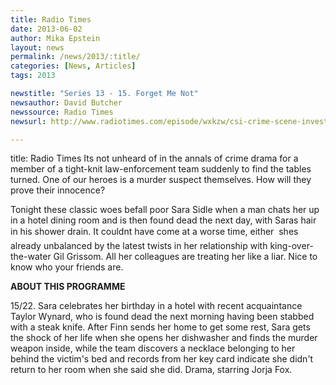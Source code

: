 ```yaml
---
title: Radio Times
date: 2013-06-02
author: Mika Epstein
layout: news
permalink: /news/2013/:title/
categories: [News, Articles]
tags: 2013

newstitle: "Series 13 - 15. Forget Me Not"
newsauthor: David Butcher
newssource: Radio Times  
newsurl: http://www.radiotimes.com/episode/wxkzw/csi-crime-scene-investigation-series-13&#8212;15-forget-me-not

---
```

title: Radio Times Its not unheard of in the annals of crime drama for a member of a tight-knit law-enforcement team suddenly to find the tables turned. One of our heroes is a murder suspect themselves. How will they prove their innocence? 

Tonight these classic woes befall poor Sara Sidle when a man chats her up in a hotel dining room and is then found dead the next day, with Saras hair in his shower drain. It couldnt have come at a worse time, either  shes already unbalanced by the latest twists in her relationship with king-over-the-water Gil Grissom. All her colleagues are treating her like a liar. Nice to know who your friends are.

**ABOUT THIS PROGRAMME**

15/22. Sara celebrates her birthday in a hotel with recent acquaintance Taylor Wynard, who is found dead the next morning having been stabbed with a steak knife. After Finn sends her home to get some rest, Sara gets the shock of her life when she opens her dishwasher and finds the murder weapon inside, while the team discovers a necklace belonging to her behind the victim's bed and records from her key card indicate she didn't return to her room when she said she did. Drama, starring Jorja Fox.

